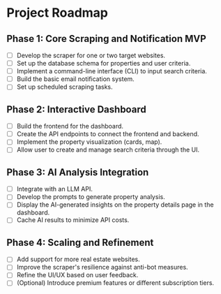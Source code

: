 # Project Roadmap

## Phase 1: Core Scraping and Notification MVP
- [ ] Develop the scraper for one or two target websites.
- [ ] Set up the database schema for properties and user criteria.
- [ ] Implement a command-line interface (CLI) to input search criteria.
- [ ] Build the basic email notification system.
- [ ] Set up scheduled scraping tasks.

## Phase 2: Interactive Dashboard
- [ ] Build the frontend for the dashboard.
- [ ] Create the API endpoints to connect the frontend and backend.
- [ ] Implement the property visualization (cards, map).
- [ ] Allow user   to create and manage search criteria through the UI.

## Phase 3: AI Analysis Integration
- [ ] Integrate with an LLM API.
- [ ] Develop the prompts to generate property analysis.
- [ ] Display the AI-generated insights on the property details page in the dashboard.
- [ ] Cache AI results to minimize API costs.

## Phase 4: Scaling and Refinement
- [ ] Add support for more real estate websites.
- [ ] Improve the scraper's resilience against anti-bot measures.
- [ ] Refine the UI/UX based on user feedback.
- [ ] (Optional) Introduce premium features or different subscription tiers.
